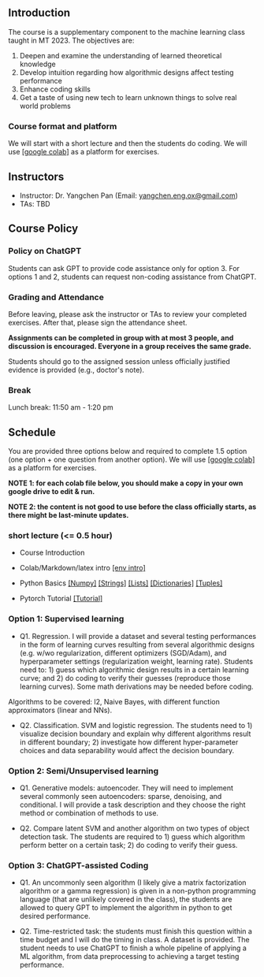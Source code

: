 

## Introduction

The course is a supplementary component to the machine learning class taught in MT 2023. The objectives are:
1. Deepen and examine the understanding of learned theoretical knowledge 
2. Develop intuition regarding how algorithmic designs affect testing performance
3. Enhance coding skills
4. Get a taste of using new tech to learn unknown things to solve real world problems


### Course format and platform

We will start with a short lecture and then the students do coding. We will use [[google colab]](https://colab.research.google.com/) as a platform for exercises.  
                
## Instructors

- Instructor: Dr. Yangchen Pan (Email: yangchen.eng.ox@gmail.com)
- TAs: TBD

## Course Policy

### Policy on ChatGPT

Students can ask GPT to provide code assistance only for option 3. For options 1 and 2, students can request non-coding assistance from ChatGPT.

### Grading and Attendance

Before leaving, please ask the instructor or TAs to review your completed exercises. After that, please sign the attendance sheet.

**Assignments can be completed in group with at most 3 people, and discussion is encouraged. Everyone in a group receives the same grade.**

Students should go to the assigned session unless officially justified evidence is provided (e.g., doctor's note). 

### Break

Lunch break: 11:50 am - 1:20 pm

## Schedule

You are provided three options below and required to complete 1.5 option (one option + one question from another option). We will use [[google colab]](https://colab.research.google.com/) as a platform for exercises. 

**NOTE 1: for each colab file below, you should make a copy in your own google drive to edit & run.**

**NOTE 2: the content is not good to use before the class officially starts, as there might be last-minute updates.**

### short lecture (<= 0.5 hour)

- Course Introduction

- Colab/Markdown/latex intro [[env intro]](https://colab.research.google.com/drive/1DHVIdXVouXhQmnusmR-JLGBqT2_TsxCF?usp=sharing) 

- Python Basics 
[[Numpy]](https://colab.research.google.com/drive/1N_LQdkRL-PrQqtrUtKOXDDRxKW7Whioh?usp=sharing)
[[Strings]](https://colab.research.google.com/drive/16QB0e6reXr0aYg3QMJbb2Kjpd93cZ1qJ?usp=sharing)
[[Lists]](https://colab.research.google.com/drive/1cHDaCeHUbNzV-zHpYPRBMNohL4dbxeqB?usp=sharing)
[[Dictionaries]](https://colab.research.google.com/drive/1pofof5pxzbliUlgZOKAA5LdA6YMqGGuK?usp=sharing)
[[Tuples]](https://colab.research.google.com/drive/1nqqTPS9GZYyQ9rdCPbMZFWoKdmjtFZv9?usp=sharing)

- Pytorch Tutorial [[Tutorial]]()

### Option 1: Supervised learning

- Q1. Regression. I will provide a dataset and several testing performances in the form of learning curves resulting from several algorithmic designs (e.g. w/wo regularization, different optimizers (SGD/Adam), and hyperparameter settings (regularization weight, learning rate). Students need to: 1) guess which algorithmic design results in a certain learning curve; and 2) do coding to verify their guesses (reproduce those learning curves). Some math derivations may be needed before coding. 

Algorithms to be covered: l2, Naive Bayes, with different function approximators (linear and NNs). 

- Q2. Classification. SVM and logistic regression. The students need to 1) visualize decision boundary and explain why different algorithms result in different boundary; 2) investigate how different hyper-parameter choices and data separability would affect the decision boundary.

### Option 2: Semi/Unsupervised learning

- Q1. Generative models: autoencoder. They will need to implement several commonly seen autoencoders: sparse, denoising, and conditional. I will provide a task description and they choose the right method or combination of methods to use. 

- Q2. Compare latent SVM and another algorithm on two types of object detection task. The students are required to 1) guess which algorithm perform better on a certain task; 2) do coding to verify their guess. 

### Option 3: ChatGPT-assisted Coding

- Q1. An uncommonly seen algorithm (I likely give a matrix factorization algorithm  or a gamma regression) is given in a non-python programming language (that are unlikely covered in the class), the students are allowed to query GPT to implement the algorithm in python to get desired performance.  

- Q2. Time-restricted task: the students must finish this question within a time budget and I will do the timing in class. A dataset is provided. The student needs to use ChatGPT to finish a whole pipeline of applying a ML algorithm, from data preprocessing to achieving a target testing performance. 
